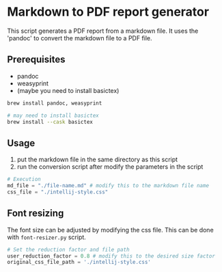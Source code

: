 # Markdown to PDF report generator

This script generates a PDF report from a markdown file.
It uses the 'pandoc' to convert the markdown file to a PDF file.

## Prerequisites

- pandoc
- weasyprint
- (maybe you need to install basictex)

```bash
brew install pandoc, weasyprint

# may need to install basictex
brew install --cask basictex
```

## Usage

1. put the markdown file in the same directory as this script
2. run the conversion script after modify the parameters in the script

```python
# Execution
md_file = "./file-name.md" # modify this to the markdown file name
css_file = "./intellij-style.css"
```

## Font resizing

The font size can be adjusted by modifying the css file.
This can be done with `font-resizer.py` script.

```python
# Set the reduction factor and file path
user_reduction_factor = 0.8 # modify this to the desired size factor
original_css_file_path = './intellij-style.css'
```
